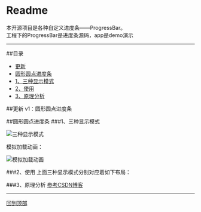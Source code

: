 Readme
======
本开源项目是各种自定义进度条——ProgressBar。  
工程下的ProgressBar是进度条源码，app是demo演示

---
##目录
* [更新](#更新)
* [圆形圆点进度条](#圆形圆点进度条)
 * [1、三种显示模式](#1、三种显示模式)
 * [2、使用](#2、使用)
 * [3、原理分析](#3、原理分析)
 

##更新
v1：圆形圆点进度条

##圆形圆点进度条
###1、三种显示模式

![三种显示模式](https://github.com/zjun615/ProgressBar/blob/master/img/03.png "三种显示模式")

  模拟加载动画：
  
![模拟加载动画](https://github.com/zjun615/ProgressBar/blob/master/img/04.gif)

###2、使用
上面三种显示模式分别对应着如下布局：

###3、原理分析
  [参考CSDN博客](http://blog.csdn.net/a10615/article/details/52658927)
  

---
[回到顶部](#readme)
